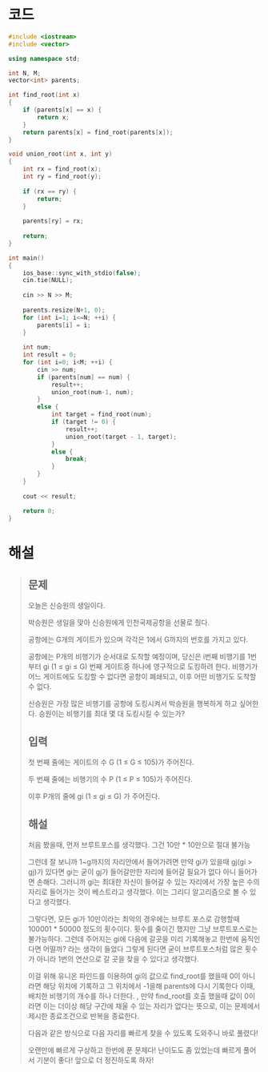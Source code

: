 # 코드

```c++
#include <iostream>
#include <vector>

using namespace std;

int N, M;
vector<int> parents;

int find_root(int x)
{
    if (parents[x] == x) {
        return x;
    }
    return parents[x] = find_root(parents[x]);
}

void union_root(int x, int y)
{
    int rx = find_root(x);
    int ry = find_root(y);
    
    if (rx == ry) {
        return;
    }
    
    parents[ry] = rx;
    
    return;
}

int main()
{
    ios_base::sync_with_stdio(false);
    cin.tie(NULL);
    
    cin >> N >> M;
    
    parents.resize(N+1, 0);
    for (int i=1; i<=N; ++i) {
        parents[i] = i;
    }
    
    int num;
    int result = 0;
    for (int i=0; i<M; ++i) {
        cin >> num;
        if (parents[num] == num) {
            result++;
            union_root(num-1, num);
        }
        else {
            int target = find_root(num);
            if (target != 0) {
                result++;
                union_root(target - 1, target);
            }
            else {
                break;
            }
        }
    }
    
    cout << result;

    return 0;
}

```



# 해설

> ## 문제
>
> 오늘은 신승원의 생일이다.
>
> 박승원은 생일을 맞아 신승원에게 인천국제공항을 선물로 줬다.
>
> 공항에는 G개의 게이트가 있으며 각각은 1에서 G까지의 번호를 가지고 있다.
>
> 공항에는 P개의 비행기가 순서대로 도착할 예정이며, 당신은 i번째 비행기를 1번부터 gi (1 ≤ gi ≤ G) 번째 게이트중 하나에 영구적으로 도킹하려 한다. 비행기가 어느 게이트에도 도킹할 수 없다면 공항이 폐쇄되고, 이후 어떤 비행기도 도착할 수 없다.
>
> 신승원은 가장 많은 비행기를 공항에 도킹시켜서 박승원을 행복하게 하고 싶어한다. 승원이는 비행기를 최대 몇 대 도킹시킬 수 있는가?
>
> ## 입력
>
> 첫 번째 줄에는 게이트의 수 G (1 ≤ G ≤ 105)가 주어진다.
>
> 두 번째 줄에는 비행기의 수 P (1 ≤ P ≤ 105)가 주어진다.
>
> 이후 P개의 줄에 gi (1 ≤ gi ≤ G) 가 주어진다.
>
> ## 해설
>
> 처음 봤을때, 먼저 브루트포스를 생각했다. 그건 10만 * 10만으로 절대 불가능
>
> 그런데 잘 보니까 1~g까지의 자리안에서 들어가려면 만약 gi가 있을때 gj(gi > gj)가 있다면 gi는 굳이 gj가 들어갈만한 자리에 들어갈 필요가 없다 아니 들어가면 손해다. 그러니까 gi는 최대한 자신이 들어갈 수 있는 자리에서 가장 높은 수의 자리로 들어가는 것이 베스트라고 생각했다. 이는 그리디 알고리즘으로 볼 수 있다고 생각했다.
>
> 그렇다면, 모든 gi가 10만이라는 최악의 경우에는 브루트 포스로 감행할때 100001 * 50000 정도의 횟수이다. 횟수를 줄이긴 했지만 그냥 브루트포스로는 불가능하다. 그런데 주어지는 gi에 다음에 갈곳을 미리 기록해놓고 한번에 움직인다면 어떨까? 라는 생각이 들었다 그렇게 된다면 굳이 브루트포스처럼 많은 횟수가 아니라 1번의 연산으로 갈 곳을 찾을 수 있다고 생각했다.
>
> 이걸 위해 유니온 파인드를 이용하여 gi의 값으로 find_root를 했을때 0이 아니라면 해당 위치에 기록하고 그 위치에서 -1을해 parents에 다시 기록한다 이때, 배치한 비행기의 개수를 하나 더한다. , 만약 find_root를 호출 했을때 값이 0이라면 이는 더이상 해당 구간에 채울 수 있는 자리가 없다는 뜻으로, 이는 문제에서 제시한 종료조건으로 반복을 종료한다.
>
> 다음과 같은 방식으로 다음 자리를 빠르게 찾을 수 있도록 도와주니 바로 풀렸다!
>
> 오랜만에 빠르게 구상하고 한번에 푼 문제다! 난이도도 좀 있었는데 빠르게 풀어서 기분이 좋다! 앞으로 더 정진하도록 하자!

